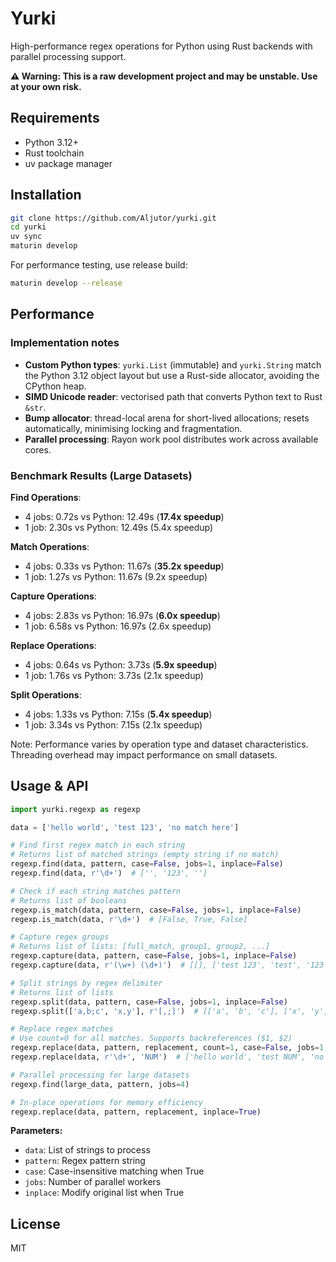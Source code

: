 # Yurki

High-performance regex operations for Python using Rust backends with parallel processing support.

**⚠️ Warning: This is a raw development project and may be unstable. Use at your own risk.**

## Requirements

- Python 3.12+
- Rust toolchain
- uv package manager

## Installation

```bash
git clone https://github.com/Aljutor/yurki.git
cd yurki
uv sync
maturin develop
```

For performance testing, use release build:

```bash
maturin develop --release
```

## Performance

### Implementation notes

- **Custom Python types**: `yurki.List` (immutable) and `yurki.String` match the Python 3.12 object layout but use a Rust-side allocator, avoiding the CPython heap.  
- **SIMD Unicode reader**: vectorised path that converts Python text to Rust `&str`.  
- **Bump allocator**: thread-local arena for short-lived allocations; resets automatically, minimising locking and fragmentation.  
- **Parallel processing**: Rayon work pool distributes work across available cores.

### Benchmark Results (Large Datasets)

**Find Operations**:

- 4 jobs: 0.72s vs Python: 12.49s (**17.4x speedup**)
- 1 job: 2.30s vs Python: 12.49s (5.4x speedup)

**Match Operations**:

- 4 jobs: 0.33s vs Python: 11.67s (**35.2x speedup**)
- 1 job: 1.27s vs Python: 11.67s (9.2x speedup)

**Capture Operations**:

- 4 jobs: 2.83s vs Python: 16.97s (**6.0x speedup**)
- 1 job: 6.58s vs Python: 16.97s (2.6x speedup)

**Replace Operations**:

- 4 jobs: 0.64s vs Python: 3.73s (**5.9x speedup**)
- 1 job: 1.76s vs Python: 3.73s (2.1x speedup)

**Split Operations**:

- 4 jobs: 1.33s vs Python: 7.15s (**5.4x speedup**)
- 1 job: 3.34s vs Python: 7.15s (2.1x speedup)

Note: Performance varies by operation type and dataset characteristics. Threading overhead may impact performance on small datasets.

## Usage & API

```python
import yurki.regexp as regexp

data = ['hello world', 'test 123', 'no match here']

# Find first regex match in each string
# Returns list of matched strings (empty string if no match)
regexp.find(data, pattern, case=False, jobs=1, inplace=False)
regexp.find(data, r'\d+')  # ['', '123', '']

# Check if each string matches pattern  
# Returns list of booleans
regexp.is_match(data, pattern, case=False, jobs=1, inplace=False)
regexp.is_match(data, r'\d+')  # [False, True, False]

# Capture regex groups
# Returns list of lists: [full_match, group1, group2, ...]
regexp.capture(data, pattern, case=False, jobs=1, inplace=False)
regexp.capture(data, r'(\w+) (\d+)')  # [[], ['test 123', 'test', '123'], []]

# Split strings by regex delimiter
# Returns list of lists
regexp.split(data, pattern, case=False, jobs=1, inplace=False)
regexp.split(['a,b;c', 'x,y'], r'[,;]')  # [['a', 'b', 'c'], ['x', 'y']]

# Replace regex matches  
# Use count=0 for all matches. Supports backreferences ($1, $2)
regexp.replace(data, pattern, replacement, count=1, case=False, jobs=1, inplace=False)
regexp.replace(data, r'\d+', 'NUM')  # ['hello world', 'test NUM', 'no match here']

# Parallel processing for large datasets
regexp.find(large_data, pattern, jobs=4)

# In-place operations for memory efficiency
regexp.replace(data, pattern, replacement, inplace=True)
```

**Parameters:**

- `data`: List of strings to process
- `pattern`: Regex pattern string  
- `case`: Case-insensitive matching when True
- `jobs`: Number of parallel workers
- `inplace`: Modify original list when True

## License

MIT
